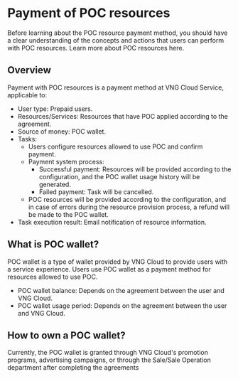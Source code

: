 # Payment of POC resources

Before learning about the POC resource payment method, you should have a clear understanding of the concepts and actions that users can perform with POC resources. Learn more about POC resources here.

## Overview

Payment with POC resources is a payment method at VNG Cloud Service, applicable to:

* User type: Prepaid users.
* Resources/Services: Resources that have POC applied according to the agreement.
* Source of money: POC wallet.
* Tasks:&#x20;
  * Users configure resources allowed to use POC and confirm payment.
  * Payment system process:&#x20;
    * Successful payment: Resources will be provided according to the configuration, and the POC wallet usage history will be generated.
    * Failed payment: Task will be cancelled.
  * POC resources will be provided according to the configuration, and in case of errors during the resource provision process, a refund will be made to the POC wallet.
* Task execution result: Email notification of resource information.

## What is POC wallet?&#x20;

POC wallet is a type of wallet provided by VNG Cloud to provide users with a service experience. Users use POC wallet as a payment method for resources allowed to use POC.&#x20;

* POC wallet balance: Depends on the agreement between the user and VNG Cloud.
* POC wallet usage period: Depends on the agreement between the user and VNG Cloud.

## How to own a POC wallet?&#x20;

Currently, the POC wallet is granted through VNG Cloud's promotion programs, advertising campaigns, or through the Sale/Sale Operation department after completing the agreements
